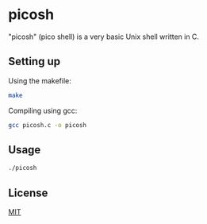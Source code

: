 # picosh

"picosh" (pico shell) is a very basic Unix shell written in C.

## Setting up
Using the makefile:

```bash
make
```
Compiling using gcc:
```bash
gcc picosh.c -o picosh
```

## Usage

```bash
./picosh
```

## License
[MIT](https://choosealicense.com/licenses/mit/)
